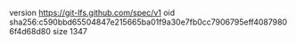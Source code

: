 version https://git-lfs.github.com/spec/v1
oid sha256:c590bbd65504847e215665ba01f9a30e7fb0cc7906795eff40879806f4d68d80
size 1347
